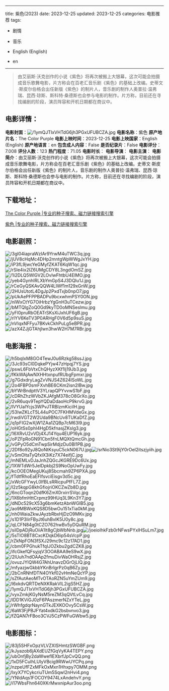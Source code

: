 
---
title: 紫色(2023)
date: 2023-12-25
updated: 2023-12-25
categories: 电影推荐
tags:
- 剧情
- 音乐

- English (English)
- en
---


> 由艾丽斯·沃克创作的小说《紫色》将再次被搬上大银幕，这次可能会拍摄成音乐歌舞电影，片方称会在百老汇音乐剧《紫色》的基础上改编。史蒂文·斯皮尔伯格会出任新版《紫色》的制片人，音乐剧的制作人奥普拉·温弗瑞、昆西·琼斯、斯科特·桑德斯也会参与电影的制作。片方称，目前还在寻找编剧的阶段，演员阵容和开机日期都在商议中。

## **电影详情**：

**电影封面**：<img src="https://image.tmdb.org/t/p/w200/1ymQJTIxVHTdG6jh3PGxUFUBCZA.jpg" alt="/1ymQJTIxVHTdG6jh3PGxUFUBCZA.jpg" title="/1ymQJTIxVHTdG6jh3PGxUFUBCZA.jpg">
**电影名称**：紫色
**原产地片名**：The Color Purple
**电影上映时间**：2023-12-25
**电影上映国家**：English (English)
**原产地语言**：en
**包含成人内容**：False
**是否纪录片**：False
**电影评分**：7.008
**评分人数**：123
**热门程度**：71.05
**电影时长**：
**电影导演**：
**电影主演**：
**电影简介**：由艾丽斯·沃克创作的小说《紫色》将再次被搬上大银幕，这次可能会拍摄成音乐歌舞电影，片方称会在百老汇音乐剧《紫色》的基础上改编。史蒂文·斯皮尔伯格会出任新版《紫色》的制片人，音乐剧的制作人奥普拉·温弗瑞、昆西·琼斯、斯科特·桑德斯也会参与电影的制作。片方称，目前还在寻找编剧的阶段，演员阵容和开机日期都在商议中。

## **下载地址**：
[The Color Purple |专业的种子搜索、磁力链接搜索引擎](https://movie.amd794.com:2083/?search=The%20Color%20Purple&ordering=&mode=match_phrase&page_size=10&page=1)

[紫色 |专业的种子搜索、磁力链接搜索引擎](https://movie.amd794.com:2083/?search=%E7%B4%AB%E8%89%B2&ordering=&mode=match_phrase&page_size=10&page=1)
 

## **电影剧照**：
<img src="https://image.tmdb.org/t/p/original/3gl04iapraWzIAr9YrwM4uTWC3q.jpg" alt="/3gl04iapraWzIAr9YrwM4uTWC3q.jpg" title="/3gl04iapraWzIAr9YrwM4uTWC3q.jpg"><img src="https://image.tmdb.org/t/p/original/jUV8cHqMc4DHp2mntgWpWWgJxYH.jpg" alt="/jUV8cHqMc4DHp2mntgWpWWgJxYH.jpg" title="/jUV8cHqMc4DHp2mntgWpWWgJxYH.jpg"><img src="https://image.tmdb.org/t/p/original/iP3fL9jwcYeGMyfZKAT6KqW1qc.jpg" alt="/iP3fL9jwcYeGMyfZKAT6KqW1qc.jpg" title="/iP3fL9jwcYeGMyfZKAT6KqW1qc.jpg"><img src="https://image.tmdb.org/t/p/original/rSle4ix2IZ6UMgCDY8L3ngdOmSZ.jpg" alt="/rSle4ix2IZ6UMgCDY8L3ngdOmSZ.jpg" title="/rSle4ix2IZ6UMgCDY8L3ngdOmSZ.jpg"><img src="https://image.tmdb.org/t/p/original/1i2DLQ5WlGV2LOvlwFhtbU4ElMO.jpg" alt="/1i2DLQ5WlGV2LOvlwFhtbU4ElMO.jpg" title="/1i2DLQ5WlGV2LOvlwFhtbU4ElMO.jpg"><img src="https://image.tmdb.org/t/p/original/yeb4GynhIRLXbYmGpS4J3DQIu1J.jpg" alt="/yeb4GynhIRLXbYmGpS4J3DQIu1J.jpg" title="/yeb4GynhIRLXbYmGpS4J3DQIu1J.jpg"><img src="https://image.tmdb.org/t/p/original/rCeGyQSKAvQQW4LIWf1m129xGnW.jpg" alt="/rCeGyQSKAvQQW4LIWf1m129xGnW.jpg" title="/rCeGyQSKAvQQW4LIWf1m129xGnW.jpg"><img src="https://image.tmdb.org/t/p/original/2HUsUtotL4DgJp2PxdTxjb0npO7.jpg" alt="/2HUsUtotL4DgJp2PxdTxjb0npO7.jpg" title="/2HUsUtotL4DgJp2PxdTxjb0npO7.jpg"><img src="https://image.tmdb.org/t/p/original/pUkAePFPPBADPu9bcxwhmPSY0ON.jpg" alt="/pUkAePFPPBADPu9bcxwhmPSY0ON.jpg" title="/pUkAePFPPBADPu9bcxwhmPSY0ON.jpg"><img src="https://image.tmdb.org/t/p/original/nlWxCtYG7OiHrbzYgGnH3uTCezw.jpg" alt="/nlWxCtYG7OiHrbzYgGnH3uTCezw.jpg" title="/nlWxCtYG7OiHrbzYgGnH3uTCezw.jpg"><img src="https://image.tmdb.org/t/p/original/bMTQIgZoQ0Gd9kyTD0oMNSeslmu.jpg" alt="/bMTQIgZoQ0Gd9kyTD0oMNSeslmu.jpg" title="/bMTQIgZoQ0Gd9kyTD0oMNSeslmu.jpg"><img src="https://image.tmdb.org/t/p/original/yFl0pruRbOEATrSKsXiJxhUF6gB.jpg" alt="/yFl0pruRbOEATrSKsXiJxhUF6gB.jpg" title="/yFl0pruRbOEATrSKsXiJxhUF6gB.jpg"><img src="https://image.tmdb.org/t/p/original/rlYV6KeTV3P0ARHgF0V6d5p9suS.jpg" alt="/rlYV6KeTV3P0ARHgF0V6d5p9suS.jpg" title="/rlYV6KeTV3P0ARHgF0V6d5p9suS.jpg"><img src="https://image.tmdb.org/t/p/original/nVIqxNFFyu7BKvkCkhPuLg5eBPR.jpg" alt="/nVIqxNFFyu7BKvkCkhPuLg5eBPR.jpg" title="/nVIqxNFFyu7BKvkCkhPuLg5eBPR.jpg"><img src="https://image.tmdb.org/t/p/original/azX4ZJjGTAhjlwn3hwW2H7M7RBr.jpg" alt="/azX4ZJjGTAhjlwn3hwW2H7M7RBr.jpg" title="/azX4ZJjGTAhjlwn3hwW2H7M7RBr.jpg">

## **电影海报**：
<img src="https://image.tmdb.org/t/p/original/h5bqIxM8GO4TewJ0u6Rzkg58ssJ.jpg" alt="/h5bqIxM8GO4TewJ0u6Rzkg58ssJ.jpg" title="/h5bqIxM8GO4TewJ0u6Rzkg58ssJ.jpg"><img src="https://image.tmdb.org/t/p/original/3Jc93sCl0DqkePYjw47zHpqj7YS.jpg" alt="/3Jc93sCl0DqkePYjw47zHpqj7YS.jpg" title="/3Jc93sCl0DqkePYjw47zHpqj7YS.jpg"><img src="https://image.tmdb.org/t/p/original/pswL6FbVtxChQHyzXKf1lj19Jb3.jpg" alt="/pswL6FbVtxChQHyzXKf1lj19Jb3.jpg" title="/pswL6FbVtxChQHyzXKf1lj19Jb3.jpg"><img src="https://image.tmdb.org/t/p/original/fKkWAjAwNXHHtxnpufRUbgFpmxr.jpg" alt="/fKkWAjAwNXHHtxnpufRUbgFpmxr.jpg" title="/fKkWAjAwNXHHtxnpufRUbgFpmxr.jpg"><img src="https://image.tmdb.org/t/p/original/g7GdxdryLagZvVNJS4Z624lSoWL.jpg" alt="/g7GdxdryLagZvVNJS4Z624lSoWL.jpg" title="/g7GdxdryLagZvVNJS4Z624lSoWL.jpg"><img src="https://image.tmdb.org/t/p/original/2o4FBP0smFXvhBE6CKm2isn2IBw.jpg" alt="/2o4FBP0smFXvhBE6CKm2isn2IBw.jpg" title="/2o4FBP0smFXvhBE6CKm2isn2IBw.jpg"><img src="https://image.tmdb.org/t/p/original/bYWrBndpttV3YLrapQPYvvwS1bF.jpg" alt="/bYWrBndpttV3YLrapQPYvvwS1bF.jpg" title="/bYWrBndpttV3YLrapQPYvvwS1bF.jpg"><img src="https://image.tmdb.org/t/p/original/cDRhZhzWVbZKJAfgM378cO8GrXo.jpg" alt="/cDRhZhzWVbZKJAfgM378cO8GrXo.jpg" title="/cDRhZhzWVbZKJAfgM378cO8GrXo.jpg"><img src="https://image.tmdb.org/t/p/original/2vR6uqv9TepYQDaDdaoHcP9krvG.jpg" alt="/2vR6uqv9TepYQDaDdaoHcP9krvG.jpg" title="/2vR6uqv9TepYQDaDdaoHcP9krvG.jpg"><img src="https://image.tmdb.org/t/p/original/lVYUalYcjs3WPvJTRBIzmKiciIH.jpg" alt="/lVYUalYcjs3WPvJTRBIzmKiciIH.jpg" title="/lVYUalYcjs3WPvJTRBIzmKiciIH.jpg"><img src="https://image.tmdb.org/t/p/original/53IwZKLcT5L44uPOC7FKHMVdeGx.jpg" alt="/53IwZKLcT5L44uPOC7FKHMVdeGx.jpg" title="/53IwZKLcT5L44uPOC7FKHMVdeGx.jpg"><img src="https://image.tmdb.org/t/p/original/rwdiVGT2W2Uda9BNcUv8TUKaDfZ.jpg" alt="/rwdiVGT2W2Uda9BNcUv8TUKaDfZ.jpg" title="/rwdiVGT2W2Uda9BNcUv8TUKaDfZ.jpg"><img src="https://image.tmdb.org/t/p/original/q1pFIG2wXjW1ZAa1ZQBp7cM63l9.jpg" alt="/q1pFIG2wXjW1ZAa1ZQBp7cM63l9.jpg" title="/q1pFIG2wXjW1ZAa1ZQBp7cM63l9.jpg"><img src="https://image.tmdb.org/t/p/original/oHGtSs0phI4HgD5kfnasjZKslg3.jpg" alt="/oHGtSs0phI4HgD5kfnasjZKslg3.jpg" title="/oHGtSs0phI4HgD5kfnasjZKslg3.jpg"><img src="https://image.tmdb.org/t/p/original/16XRvU2vVDj4XJ14Yqu4EUP16yk.jpg" alt="/16XRvU2vVDj4XJ14Yqu4EUP16yk.jpg" title="/16XRvU2vVDj4XJ14Yqu4EUP16yk.jpg"><img src="https://image.tmdb.org/t/p/original/oPZFpRoGN91Cbn5fnLMQXtQmcGh.jpg" alt="/oPZFpRoGN91Cbn5fnLMQXtQmcGh.jpg" title="/oPZFpRoGN91Cbn5fnLMQXtQmcGh.jpg"><img src="https://image.tmdb.org/t/p/original/vGPyO5dCmTwpSirMdjzDu0Bl1PB.jpg" alt="/vGPyO5dCmTwpSirMdjzDu0Bl1PB.jpg" title="/vGPyO5dCmTwpSirMdjzDu0Bl1PB.jpg"><img src="https://image.tmdb.org/t/p/original/2Df8o92yJ8QoNtKsyuC5ckN067U.jpg" alt="/2Df8o92yJ8QoNtKsyuC5ckN067U.jpg" title="/2Df8o92yJ8QoNtKsyuC5ckN067U.jpg"><img src="https://image.tmdb.org/t/p/original/srNio3St9ijY0rOeI2itszjyiih.jpg" alt="/srNio3St9ijY0rOeI2itszjyiih.jpg" title="/srNio3St9ijY0rOeI2itszjyiih.jpg"><img src="https://image.tmdb.org/t/p/original/vSmOltaTyQfxIX3iKz7X74eifjC.jpg" alt="/vSmOltaTyQfxIX3iKz7X74eifjC.jpg" title="/vSmOltaTyQfxIX3iKz7X74eifjC.jpg"><img src="https://image.tmdb.org/t/p/original/mNEMLvDJaJnhZQGcJKGRE9Dc6Ux.jpg" alt="/mNEMLvDJaJnhZQGcJKGRE9Dc6Ux.jpg" title="/mNEMLvDJaJnhZQGcJKGRE9Dc6Ux.jpg"><img src="https://image.tmdb.org/t/p/original/1XWTdWr5JelDpkbj2S9NoOpUwFy.jpg" alt="/1XWTdWr5JelDpkbj2S9NoOpUwFy.jpg" title="/1XWTdWr5JelDpkbj2S9NoOpUwFy.jpg"><img src="https://image.tmdb.org/t/p/original/kcOOEOMegUKuj8Sbcmah9ZP6PXA.jpg" alt="/kcOOEOMegUKuj8Sbcmah9ZP6PXA.jpg" title="/kcOOEOMegUKuj8Sbcmah9ZP6PXA.jpg"><img src="https://image.tmdb.org/t/p/original/fTdtfRhoEaEFIfsvciEisgv3d5c.jpg" alt="/fTdtfRhoEaEFIfsvciEisgv3d5c.jpg" title="/fTdtfRhoEaEFIfsvciEisgv3d5c.jpg"><img src="https://image.tmdb.org/t/p/original/xWcGFYwyL0lfBLsRRicpuPfFL7Z.jpg" alt="/xWcGFYwyL0lfBLsRRicpuPfFL7Z.jpg" title="/xWcGFYwyL0lfBLsRRicpuPfFL7Z.jpg"><img src="https://image.tmdb.org/t/p/original/l2z5kqpG8khGfiojriOKCZwZb8D.jpg" alt="/l2z5kqpG8khGfiojriOKCZwZb8D.jpg" title="/l2z5kqpG8khGfiojriOKCZwZb8D.jpg"><img src="https://image.tmdb.org/t/p/original/6ncGToqn20dfK6ZmX0rxirrSVqc.jpg" alt="/6ncGToqn20dfK6ZmX0rxirrSVqc.jpg" title="/6ncGToqn20dfK6ZmX0rxirrSVqc.jpg"><img src="https://image.tmdb.org/t/p/original/1X6bfmHttCrpmz99HUq3L9Kn3Y7.jpg" alt="/1X6bfmHttCrpmz99HUq3L9Kn3Y7.jpg" title="/1X6bfmHttCrpmz99HUq3L9Kn3Y7.jpg"><img src="https://image.tmdb.org/t/p/original/dNDc529cX53g6bmKetzAbnWGIB5.jpg" alt="/dNDc529cX53g6bmKetzAbnWGIB5.jpg" title="/dNDc529cX53g6bmKetzAbnWGIB5.jpg"><img src="https://image.tmdb.org/t/p/original/ao9MBWxKQS8D5bwOu151xTia0kM.jpg" alt="/ao9MBWxKQS8D5bwOu151xTia0kM.jpg" title="/ao9MBWxKQS8D5bwOu151xTia0kM.jpg"><img src="https://image.tmdb.org/t/p/original/nh0WaiaZkwJAyzbRbxHjDzO9MKv.jpg" alt="/nh0WaiaZkwJAyzbRbxHjDzO9MKv.jpg" title="/nh0WaiaZkwJAyzbRbxHjDzO9MKv.jpg"><img src="https://image.tmdb.org/t/p/original/s1D1P3lirFByJt6uhBvIK5U0y8c.jpg" alt="/s1D1P3lirFByJt6uhBvIK5U0y8c.jpg" title="/s1D1P3lirFByJt6uhBvIK5U0y8c.jpg"><img src="https://image.tmdb.org/t/p/original/qLCFN84g0tCZO762hwBv5yDQuRM.jpg" alt="/qLCFN84g0tCZO762hwBv5yDQuRM.jpg" title="/qLCFN84g0tCZO762hwBv5yDQuRM.jpg"><img src="https://image.tmdb.org/t/p/original/silDpADjRuOiiA1lt8gCjbWbNnb.jpg" alt="/silDpADjRuOiiA1lt8gCjbWbNnb.jpg" title="/silDpADjRuOiiA1lt8gCjbWbNnb.jpg"><img src="https://image.tmdb.org/t/p/original/joeiolhkFzb0rNFwsPYxlHSuLm7.jpg" alt="/joeiolhkFzb0rNFwsPYxlHSuLm7.jpg" title="/joeiolhkFzb0rNFwsPYxlHSuLm7.jpg"><img src="https://image.tmdb.org/t/p/original/5sTIO8BT8CxcKDqkD6ip54sVcpP.jpg" alt="/5sTIO8BT8CxcKDqkD6ip54sVcpP.jpg" title="/5sTIO8BT8CxcKDqkD6ip54sVcpP.jpg"><img src="https://image.tmdb.org/t/p/original/rZkNpFON3fSXJ29mc9c12z17AD1.jpg" alt="/rZkNpFON3fSXJ29mc9c12z17AD1.jpg" title="/rZkNpFON3fSXJ29mc9c12z17AD1.jpg"><img src="https://image.tmdb.org/t/p/original/cbm0FPGhukTfqIJOZkbu2gdCZK8.jpg" alt="/cbm0FPGhukTfqIJOZkbu2gdCZK8.jpg" title="/cbm0FPGhukTfqIJOZkbu2gdCZK8.jpg"><img src="https://image.tmdb.org/t/p/original/ifcGkefQFsyjqV3OOABAA9eS9wX.jpg" alt="/ifcGkefQFsyjqV3OOABAA9eS9wX.jpg" title="/ifcGkefQFsyjqV3OOABAA9eS9wX.jpg"><img src="https://image.tmdb.org/t/p/original/2lUuh7ndOAAp2fmuDivWaOHRsjZ.jpg" alt="/2lUuh7ndOAAp2fmuDivWaOHRsjZ.jpg" title="/2lUuh7ndOAAp2fmuDivWaOHRsjZ.jpg"><img src="https://image.tmdb.org/t/p/original/ovuzJYlQW4G7AhUnavzDGrOjLIQ.jpg" alt="/ovuzJYlQW4G7AhUnavzDGrOjLIQ.jpg" title="/ovuzJYlQW4G7AhUnavzDGrOjLIQ.jpg"><img src="https://image.tmdb.org/t/p/original/mfyazjwGkbbYKnBrlgrPz0qB6Zy.jpg" alt="/mfyazjwGkbbYKnBrlgrPz0qB6Zy.jpg" title="/mfyazjwGkbbYKnBrlgrPz0qB6Zy.jpg"><img src="https://image.tmdb.org/t/p/original/2bCnRNhfDTN4OYkf02vHmNeQcYP.jpg" alt="/2bCnRNhfDTN4OYkf02vHmNeQcYP.jpg" title="/2bCnRNhfDTN4OYkf02vHmNeQcYP.jpg"><img src="https://image.tmdb.org/t/p/original/sZfAutAeoMTvOTAoRZN5uYmZUm9.jpg" alt="/sZfAutAeoMTvOTAoRZN5uYmZUm9.jpg" title="/sZfAutAeoMTvOTAoRZN5uYmZUm9.jpg"><img src="https://image.tmdb.org/t/p/original/l6xkdvQRTDeNXKRakVIL2igS5HZ.jpg" alt="/l6xkdvQRTDeNXKRakVIL2igS5HZ.jpg" title="/l6xkdvQRTDeNXKRakVIL2igS5HZ.jpg"><img src="https://image.tmdb.org/t/p/original/1ymQJTIxVHTdG6jh3PGxUFUBCZA.jpg" alt="/1ymQJTIxVHTdG6jh3PGxUFUBCZA.jpg" title="/1ymQJTIxVHTdG6jh3PGxUFUBCZA.jpg"><img src="https://image.tmdb.org/t/p/original/vyxZmkjKGyNsM5reZM3qQVtLvCq.jpg" alt="/vyxZmkjKGyNsM5reZM3qQVtLvCq.jpg" title="/vyxZmkjKGyNsM5reZM3qQVtLvCq.jpg"><img src="https://image.tmdb.org/t/p/original/lDD1KViGJ0zF6PAszmerNZxYTeL.jpg" alt="/lDD1KViGJ0zF6PAszmerNZxYTeL.jpg" title="/lDD1KViGJ0zF6PAszmerNZxYTeL.jpg"><img src="https://image.tmdb.org/t/p/original/rWhfgdqrNaynGTkJEXKOOvy5CsW.jpg" alt="/rWhfgdqrNaynGTkJEXKOOvy5CsW.jpg" title="/rWhfgdqrNaynGTkJEXKOOvy5CsW.jpg"><img src="https://image.tmdb.org/t/p/original/6aW3FjPBJFYat4xdkG2bsbvnvo3.jpg" alt="/6aW3FjPBJFYat4xdkG2bsbvnvo3.jpg" title="/6aW3FjPBJFYat4xdkG2bsbvnvo3.jpg"><img src="https://image.tmdb.org/t/p/original/fZQAN7rFBoo3CVJ5CzPWFuGWbw5.jpg" alt="/fZQAN7rFBoo3CVJ5CzPWFuGWbw5.jpg" title="/fZQAN7rFBoo3CVJ5CzPWFuGWbw5.jpg">

## **电影图标**：
<img src="https://image.tmdb.org/t/p/original/83j5SHFxOpzVLVZXISHmtzSWGBF.png" alt="/83j5SHFxOpzVLVZXISHmtzSWGBF.png" title="/83j5SHFxOpzVLVZXISHmtzSWGBF.png"><img src="https://image.tmdb.org/t/p/original/kJyazob6jAXdEUZfGqVyKA4TEPY.png" alt="/kJyazob6jAXdEUZfGqVyKA4TEPY.png" title="/kJyazob6jAXdEUZfGqVyKA4TEPY.png"><img src="https://image.tmdb.org/t/p/original/ubOnfjBy2daWwefIEXbrfJpCvQQ.png" alt="/ubOnfjBy2daWwefIEXbrfJpCvQQ.png" title="/ubOnfjBy2daWwefIEXbrfJpCvQQ.png"><img src="https://image.tmdb.org/t/p/original/1xD5FCuIhLUlyVBcig9RWwUYCPq.png" alt="/1xD5FCuIhLUlyVBcig9RWwUYCPq.png" title="/1xD5FCuIhLUlyVBcig9RWwUYCPq.png"><img src="https://image.tmdb.org/t/p/original/nzpeUfFZxMFkOxMxn1Hhxpy7OMM.png" alt="/nzpeUfFZxMFkOxMxn1Hhxpy7OMM.png" title="/nzpeUfFZxMFkOxMxn1Hhxpy7OMM.png"><img src="https://image.tmdb.org/t/p/original/lxyX7YCykcriuTUm5SqwI2nHvi4.png" alt="/lxyX7YCykcriuTUm5SqwI2nHvi4.png" title="/lxyX7YCykcriuTUm5SqwI2nHvi4.png"><img src="https://image.tmdb.org/t/p/original/YNldAqs1FOCOY9474LxAndehvY.png" alt="/YNldAqs1FOCOY9474LxAndehvY.png" title="/YNldAqs1FOCOY9474LxAndehvY.png"><img src="https://image.tmdb.org/t/p/original/i17WbsFhn640XKrMwxnipAur3oo.png" alt="/i17WbsFhn640XKrMwxnipAur3oo.png" title="/i17WbsFhn640XKrMwxnipAur3oo.png">
